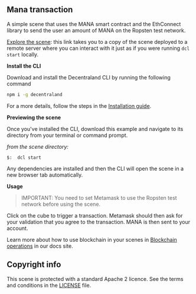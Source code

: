 ## Mana transaction

A simple scene that uses the MANA smart contract and the EthConnect library to send the user an amount of MANA on the Ropsten test network.


[Explore the scene](https://mana-transaction-sxjmryeayj.now.sh): this link takes you to a copy of the scene deployed to a remote server where you can interact with it just as if you were running `dcl start` locally.

**Install the CLI**

Download and install the Decentraland CLI by running the following command

```bash
npm i -g decentraland
```

For a more details, follow the steps in the [Installation guide](https://docs.decentraland.org/documentation/installation-guide/).


**Previewing the scene**

Once you've installed the CLI, download this example and navigate to its directory from your terminal or command prompt.

_from the scene directory:_

```
$:  dcl start
```

Any dependencies are installed and then the CLI will open the scene in a new browser tab automatically.

**Usage**

> IMPORTANT: You need to set Metamask to use the Ropsten test network before using the scene.

Click on the cube to trigger a transaction. Metamask should then ask for your validation that you agree to the transaction. MANA is then sent to your account.

Learn more about how to use blockchain in your scenes in [Blockchain operations](https://docs.decentraland.org/blockchain-interactions/scene-blockchain-operations/) in our docs site.


## Copyright info

This scene is protected with a standard Apache 2 licence. See the terms and conditions in the [LICENSE](/LICENSE) file.